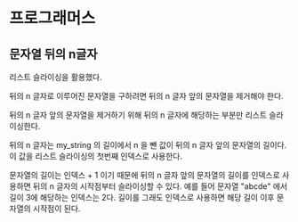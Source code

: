 # 프로그래머스

## 문자열 뒤의 n글자

리스트 슬라이싱을 활용했다.

뒤의 n 글자로 이루어진 문자열을 구하려면 뒤의 n 글자 앞의 문자열을 제거해야 한다.

뒤의 n 글자 앞의 문자열을 제거하기 위해 뒤의 n 글자에 해당하는 부분만 리스트 슬라이싱한다.

뒤의 n 글자는 my_string 의 길이에서 n 을 뺀 값이 뒤의 n 글자 앞의 문자열의 길이다. 이 값을 리스트 슬라이싱의 첫번째 인덱스로 사용한다.

문자열의 길이는 인덱스 + 1 이기 때문에 뒤의 n 글자 앞의 문자열의 길이를 인덱스로 사용하면 뒤의 n 글자의 시작점부터 슬라이싱할 수 있다. 예를 들어 문자열 "abcde" 에서 길이 3에 해당하는 인덱스는 2다. 길이를 그래도 인덱스로 사용하면 해당 길이 이후 문자열의 시작점이 된다.